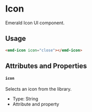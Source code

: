 # Icon

Emerald Icon UI component.

## Usage

```html
<emd-icon icon="close"></emd-icon>
```

## Attributes and Properties

#### `icon`

Selects an icon from the library.

- Type: String
- Attribute and property
